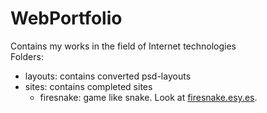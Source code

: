 WebPortfolio
============

Contains my works in the field of Internet technologies
<br>
Folders:
<ul>
  <li>layouts: contains converted psd-layouts</li>
  <li>
    sites: contains completed sites
    <ul>
      <li>firesnake: game like snake. Look at <a href="http:\\www.firesnake.esy.es">firesnake.esy.es</a>.</li>
    </ul>
  </li>
</ul>
